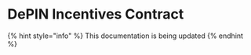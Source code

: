 # DePIN Incentives Contract

{% hint style="info" %}
This documentation is being updated
{% endhint %}
